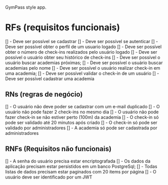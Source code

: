 GymPass style app.

# RFs (requisitos funcionais)

[] - Deve ser possível se cadastrar
[] - Deve ser possível se autenticar
[] - Deve ser possível obter o perfil de um usuario logado
[] - Deve ser possível obter o número de check-ins realizados pelo usuário logado
[] - Deve ser possível o usuário obter seu histórico de check-ins
[] - Deve ser possível o usuário buscar academias próximas;
[] - Deve ser possível o usuário buscar academias pelo nome
[] - Deve ser possível o usuário realizar check-in em uma academia;
[] - Deve ser possível validar o check-in de um usuário
[] - Deve ser possível cadastrar uma academia

## RNs (regras de negócio)

[] - O usuário não deve poder se cadastrar com um e-mail duplicado
[] - O usuário não pode fazer 2 check-ins no mesmo dia
[] - O usuário não pode fazer check-in se não estiver perto (100m) da academia
[] - O check-in só pode ser validado até 20 minutos após criado
[] - O check-in só pode ser validado por administradores
[] - A academia só pode ser cadastrada por administradores

## RNFs (Requisitos não funcionais)
[] - A senha do usuário precisa estar encriptografada
[] - Os dados da aplicação precisam estar persistidos em um banco PostgreSql;
[] - Todas listas de dados precisam estar paginados com 20 items por página
[] - O usuário deve ser identificado por um JWT